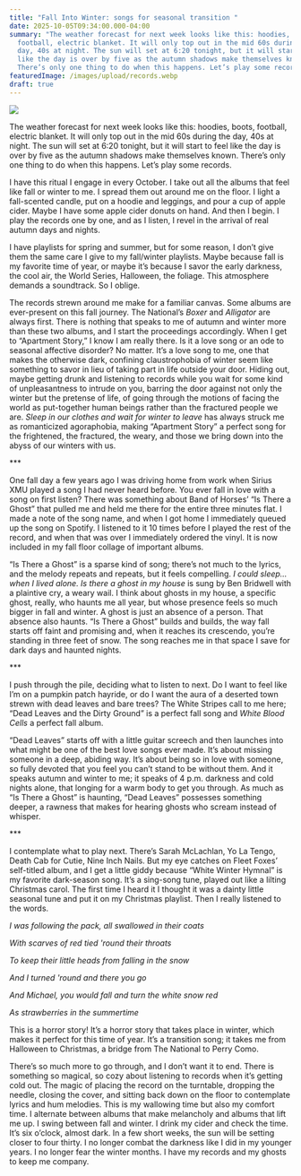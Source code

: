 ```yaml
---
title: "Fall Into Winter: songs for seasonal transition "
date: 2025-10-05T09:34:00.000-04:00
summary: "The weather forecast for next week looks like this: hoodies, boots,
  football, electric blanket. It will only top out in the mid 60s during the
  day, 40s at night. The sun will set at 6:20 tonight, but it will start to feel
  like the day is over by five as the autumn shadows make themselves known.
  There’s only one thing to do when this happens. Let’s play some records."
featuredImage: /images/upload/records.webp
draft: true
---
```

![](/images/upload/records.webp)

The weather forecast for next week looks like this: hoodies, boots, football, electric blanket. It will only top out in the mid 60s during the day, 40s at night. The sun will set at 6:20 tonight, but it will start to feel like the day is over by five as the autumn shadows make themselves known. There’s only one thing to do when this happens. Let’s play some records.

I have this ritual I engage in every October. I take out all the albums that feel like fall or winter to me. I spread them out around me on the floor. I light a fall-scented candle, put on a hoodie and leggings, and pour a cup of apple cider. Maybe I have some apple cider donuts on hand. And then I begin. I play the records one by one, and as I listen, I revel in the arrival of real autumn days and nights. 

I have playlists for spring and summer, but for some reason, I don’t give them the same care I give to my fall/winter playlists. Maybe because fall is my favorite time of year, or maybe it’s because I savor the early darkness, the cool air, the World Series, Halloween, the foliage. This atmosphere demands a soundtrack. So I oblige. 

The records strewn around me make for a familiar canvas. Some albums are ever-present on this fall journey. The National’s *Boxer* and *Alligator* are always first. There is nothing that speaks to me of autumn and winter more than these two albums, and I start the proceedings accordingly. When I get to “Apartment Story,” I know I am really there. Is it a love song or an ode to seasonal affective disorder? No matter. It’s a love song to me, one that makes the otherwise dark, confining claustrophobia of winter seem like something to savor in lieu of taking part in life outside your door. Hiding out, maybe getting drunk and listening to records while you wait for some kind of unpleasantness to intrude on you, barring the door against not only the winter but the pretense of life, of going through the motions of facing the world as put-together human beings rather than the fractured people we are. *Sleep in our clothes and wait for winter to leave* has always struck me as romanticized agoraphobia, making “Apartment Story” a perfect song for the frightened, the fractured, the weary, and those we bring down into the abyss of our winters with us.

\*\**

One fall day a few years ago I was driving home from work when Sirius XMU played a song I had never heard before. You ever fall in love with a song on first listen? There was something about Band of Horses’ “Is There a Ghost” that pulled me and held me there for the entire three minutes flat. I made a note of the song name, and when I got home I immediately queued up the song on Spotify. I listened to it 10 times before I played the rest of the record, and when that was over I immediately ordered the vinyl. It is now included in my fall floor collage of important albums. 

“Is There a Ghost” is a sparse kind of song; there’s not much to the lyrics, and the melody repeats and repeats, but it feels compelling. *I could sleep…when I lived alone. Is there a ghost in my house* is sung by Ben Bridwell with a plaintive cry, a weary wail. I think about ghosts in my house, a specific ghost, really, who haunts me all year, but whose presence feels so much bigger in fall and winter. A ghost is just an absence of a person. That absence also haunts. “Is There a Ghost” builds and builds, the way fall starts off faint and promising and, when it reaches its crescendo, you’re standing in three feet of snow. The song reaches me in that space I save for dark days and haunted nights. 

\*\**

I push through the pile, deciding what to listen to next. Do I want to feel like I’m on a pumpkin patch hayride, or do I want the aura of a deserted town strewn with dead leaves and bare trees? The White Stripes call to me here; “Dead Leaves and the Dirty Ground” is a perfect fall song and *White Blood Cells* a perfect fall album.

“Dead Leaves” starts off with a little guitar screech and then launches into what might be one of the best love songs ever made. It’s about missing someone in a deep, abiding way. It’s about being so in love with someone, so fully devoted that you feel you can’t stand to be without them. And it speaks autumn and winter to me; it speaks of 4 p.m. darkness and cold nights alone, that longing for a warm body to get you through. As much as “Is There a Ghost” is haunting, “Dead Leaves” possesses something deeper, a rawness that makes for hearing ghosts who scream instead of whisper.

\*\**

I contemplate what to play next. There’s Sarah McLachlan, Yo La Tengo, Death Cab for Cutie, Nine Inch Nails. But my eye catches on Fleet Foxes’ self-titled album, and I get a little giddy because “White Winter Hymnal” is my favorite dark-season song. It’s a sing-song tune, played out like a lilting Christmas carol. The first time I heard it I thought it was a dainty little seasonal tune and put it on my Christmas playlist. Then I really listened to the words.

*I was following the pack, all swallowed in their coats*

*With scarves of red tied 'round their throats*

*To keep their little heads from falling in the snow*

*And I turned 'round and there you go*

*And Michael, you would fall and turn the white snow red*

*As strawberries in the summertime*

This is a horror story! It’s a horror story that takes place in winter, which makes it perfect for this time of year. It’s a transition song; it takes me from Halloween to Christmas, a bridge from The National to Perry Como. 

There’s so much more to go through, and I don’t want it to end. There is something so magical, so cozy about listening to records when it’s getting cold out. The magic of placing the record on the turntable, dropping the needle, closing the cover, and sitting back down on the floor to contemplate lyrics and hum melodies. This is my wallowing time but also my comfort time. I alternate between albums that make melancholy and albums that lift me up. I swing between fall and winter. I drink my cider and check the time. It’s six o’clock, almost dark. In a few short weeks, the sun will be setting closer to four thirty. I no longer combat the darkness like I did in my younger years. I no longer fear the winter months. I have my records and my ghosts to keep me company.
